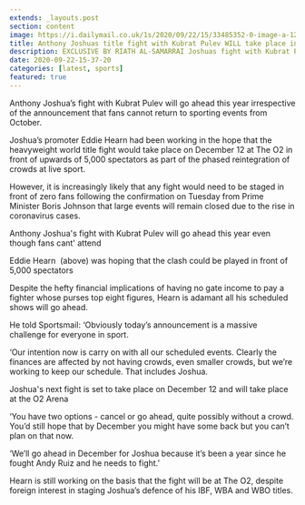 ```yaml
---
extends: _layouts.post
section: content
image: https://i.dailymail.co.uk/1s/2020/09/22/15/33485352-0-image-a-12_1600784768701.jpg 
title: Anthony Joshuas title fight with Kubrat Pulev WILL take place in December, confirms Eddie Hearn 
description: EXCLUSIVE BY RIATH AL-SAMARRAI Joshuas fight with Kubrat Pulev will go ahead this year irrespective of the announcement that fans cannot return to sporting events from October. 
date: 2020-09-22-15-37-20 
categories: [latest, sports] 
featured: true 
--- 
```

Anthony Joshua’s fight with Kubrat Pulev will go ahead this year irrespective of the announcement that fans cannot return to sporting events from October.

Joshua’s promoter Eddie Hearn had been working in the hope that the heavyweight world title fight would take place on December 12 at The O2 in front of upwards of 5,000 spectators as part of the phased reintegration of crowds at live sport.

However, it is increasingly likely that any fight would need to be staged in front of zero fans following the confirmation on Tuesday from Prime Minister Boris Johnson that large events will remain closed due to the rise in coronavirus cases.

Anthony Joshua's fight with Kubrat Pulev will go ahead this year even though fans cant' attend

Eddie Hearn  (above) was hoping that the clash could be played in front of 5,000 spectators

Despite the hefty financial implications of having no gate income to pay a fighter whose purses top eight figures, Hearn is adamant all his scheduled shows will go ahead.

He told Sportsmail: ‘Obviously today’s announcement is a massive challenge for everyone in sport.

‘Our intention now is carry on with all our scheduled events. Clearly the finances are affected by not having crowds, even smaller crowds, but we’re working to keep our schedule. That includes Joshua.

Joshua's next fight is set to take place on December 12 and will take place at the O2 Arena

‘You have two options - cancel or go ahead, quite possibly without a crowd. You’d still hope that by December you might have some back but you can’t plan on that now. 

‘We’ll go ahead in December for Joshua because it’s been a year since he fought Andy Ruiz and he needs to fight.’

Hearn is still working on the basis that the fight will be at The O2, despite foreign interest in staging Joshua’s defence of his IBF, WBA and WBO titles.

